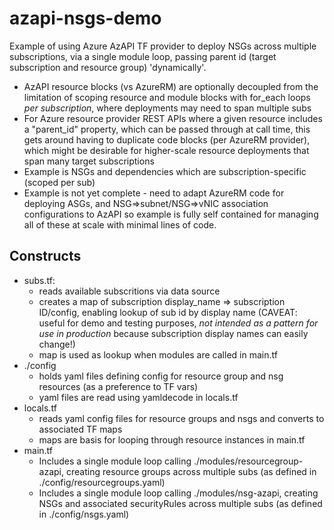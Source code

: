 # azapi-nsgs-demo
Example of using Azure AzAPI TF provider to deploy NSGs across multiple subscriptions, via a single module loop, passing parent id (target subscription and resource group) 'dynamically'.
- AzAPI resource blocks (vs AzureRM) are optionally decoupled from the limitation of scoping resource and module blocks with for_each loops *per subscription*, where deployments may need to span multiple subs
- For Azure resource provider REST APIs where a given resource includes a "parent_id" property, which can be passed through at call time, this gets around having to duplicate code blocks (per AzureRM provider), which might be desirable for higher-scale resource deployments that span many target subscriptions
- Example is NSGs and dependencies which are subscription-specific (scoped per sub)
- Example is not yet complete - need to adapt AzureRM code for deploying ASGs, and NSG=>subnet/NSG=>vNIC association configurations to AzAPI so example is fully self contained for managing all of these at scale with minimal lines of code.
## Constructs
- subs.tf: 
  - reads available subscritions via data source
  - creates a map of subscription display_name => subscription ID/config, enabling lookup of sub id by display name (CAVEAT: useful for demo and testing purposes, *not intended as a pattern for use in production* because subscription display names can easily change!)
  - map is used as lookup when modules are called in main.tf
- ./config
  - holds yaml files defining config for resource group and nsg resources (as a preference to TF vars)
  - yaml files are read using yamldecode in locals.tf
- locals.tf
  - reads yaml config files for resource groups and nsgs and converts to associated TF maps
  - maps are basis for looping through resource instances in main.tf
- main.tf
  - Includes a single module loop calling ./modules/resourcegroup-azapi, creating resource groups across multiple subs (as defined in ./config/resourcegroups.yaml)
  - Includes a single module loop calling ./modules/nsg-azapi, creating NSGs and associated securityRules across multiple subs (as defined in ./config/nsgs.yaml)